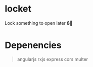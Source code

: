 # locket
Lock something to open later 🔒🌸

# Depenencies
> angularjs 
> rxjs
> express
> cors
> multer
